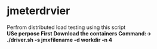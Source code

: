 # jmeterdrvier<br>
Perfrom distributed load testing using this script<br>
<b>USe perpose<b>
First Download the containers
<b>Command:-><b><br>
./driver.sh -s jmxfilename -d workdir -n 4
